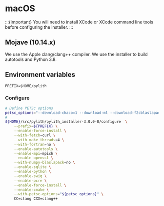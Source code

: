 # macOS

:::{important}
You will need to install XCode or XCode command line tools before configuring the installer.
:::

## Mojave (10.14.x)

We use the Apple clang/clang++ compiler.
We use the installer to build autotools and Python 3.8.

## Environment variables

```
PREFIX=$HOME/pylith
```

### Configure



```bash
# Define PETSc options
petsc_options="--download-chaco=1 --download-ml --download-f2cblaslapack --with-fc=0 --with-hwloc=0 --with-ssl=0 --with-x=0 --with-c2html=0 --with-lgrind=0"
#
${HOME}/src/pylith/pylith_installer-3.0.0-0/configure  \
    --prefix=${PREFIX} \
    --enable-force-install \
    --with-fetch=curl \
    --with-make-threads=4 \
    --with-fortran=no \
    --enable-autotools \
    --enable-mpi=mpich \
    --enable-openssl \
    --with-numpy-blaslapack=no \
    --enable-sqlite \
    --enable-python \
    --enable-swig \
    --enable-pcre \
    --enable-force-install \
    --enable-cmake \
    --with-petsc-options="${petsc_options}" \
    CC=clang CXX=clang++
```
